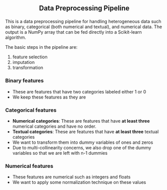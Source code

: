 ## <p align="center">Data Preprocessing Pipeline</p>

This is a data preprocessing pipeline for handling heterogeneous data such as binary, categorical (both numerical and textual), and numerical data. The output is a NumPy array that can be fed directly into a Scikit-learn algorithm.

The basic steps in the pipeline are:

 1. feature selection
 2. imputation
 3. transformation

### Binary features

- These are features that have two categories labeled either 1 or 0
- We keep these features as they are

### Categorical features

- **Numerical categories**: These are features that have **at least three** numerical categories and have no order.
- **Textual categories**: These are features that have **at least three** textual categories
- We want to transform them into dummy variables of ones and zeros
- Due to multi-collinearity concerns, we also drop one of the dummy variables so that we are left with n-1 dummies

### Numerical features

- These features are numerical such as integers and floats
- We want to apply some normalization technique on these values

